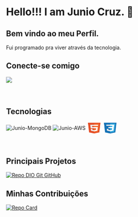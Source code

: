 
<div>
    <h1>Hello!!! I am Junio Cruz. 👋 </h1>
    <h2>Bem vindo ao meu Perfil.</h2>
    </p>
    <p>Fui programado pra viver através da tecnologia. 
    </p>
</div>
<div>
    <h2>Conecte-se comigo</h2>
   <a href="https://linkedin.com/in/junio-cruz-307995212/" target="_blank"><img src="https://img.shields.io/badge/-LinkedIn-%230077B5?style=for-the-badge&logo=linkedin&logoColor=white" target="_blank"></a> 
</div>
<br>
<div style="display: inline_block"><br>
    <h2>Tecnologias</h2>
  <img align="center" alt="Junio-MongoDB" height="30" width="40" src="https://www.pngall.com/wp-content/uploads/13/Mongodb-PNG-Image-HD.png">
  <img align="center" alt="Junio-AWS" height="30" width="30" src="https://static-00.iconduck.com/assets.00/aws-icon-2048x2048-274bm1xi.png">
  <img align="center" alt="Junio-HTML" height="30" width="40" src="https://raw.githubusercontent.com/devicons/devicon/master/icons/html5/html5-original.svg">
  <img align="center" alt="Junio-CSS" height="30" width="40" src="https://raw.githubusercontent.com/devicons/devicon/master/icons/css3/css3-original.svg">
</div>
<br>
<br>

## Principais Projetos
[![Repo DIO Git GitHub](https://github-readme-stats.vercel.app/api/pin/?username=elidianaandrade&repo=dio-lab-open-source&bg_color=000&border_color=30A3DC&show_icons=true&icon_color=30A3DC&title_color=E94D5F&text_color=FFF)](https://github.com/elidianaandrade/dio-lab-open-source)

    

## Minhas Contribuições
[![Repo Card](https://github-readme-stats.vercel.app/api/pin/?username=83Rafa&repo=dio-lab-open-source&bg_color=000&border_color=30A3DC&show_icons=true&icon_color=30A3DC&title_color=E94D5F&text_color=FFF)](https://github.com/junio-cruz/dio-lab-open-source)


